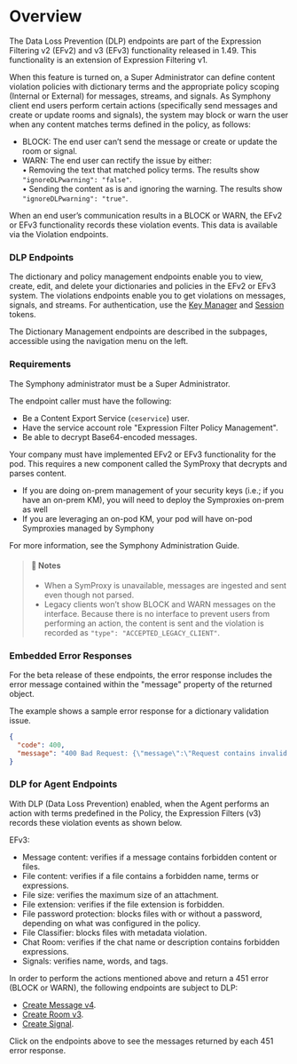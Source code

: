 # Overview

The Data Loss Prevention (DLP) endpoints are part of the Expression Filtering v2 (EFv2) and v3 (EFv3) functionality released in 1.49. This functionality is an extension of Expression Filtering v1.

When this feature is turned on, a Super Administrator can define content violation policies with dictionary terms and the appropriate policy scoping (Internal or External) for messages, streams, and signals. As Symphony client end users perform certain actions (specifically send messages and create or update rooms and signals), the system may block or warn the user when any content matches terms defined in the policy, as follows:

* BLOCK: The end user can’t send the message or create or update the room or signal.
* WARN: The end user can rectify the issue by either:\
  • Removing the text that matched policy terms. The results show `"ignoreDLPwarning": "false"`.\
  • Sending the content as is and ignoring the warning. The results show `"ignoreDLPwarning": "true"`.

When an end user’s communication results in a BLOCK or WARN, the EFv2 or EFv3 functionality records these violation events. This data is available via the Violation endpoints.

### DLP Endpoints

The dictionary and policy management endpoints enable you to view, create, edit, and delete your dictionaries and policies in the EFv2 or EFv3 system. The violations endpoints enable you to get violations on messages, signals, and streams. For authentication, use the [Key Manager](../bot-authentication/rsa-key-manager-authenticate.md) and [Session](../bot-authentication/rsa-session-authenticate.md) tokens.

The Dictionary Management endpoints are described in the subpages, accessible using the navigation menu on the left.

### Requirements

The Symphony administrator must be a Super Administrator.

The endpoint caller must have the following:

* Be a Content Export Service (`ceservice`) user.
* Have the service account role "Expression Filter Policy Management".
* Be able to decrypt Base64-encoded messages.

Your company must have implemented EFv2 or EFv3 functionality for the pod. This requires a new component called the SymProxy that decrypts and parses content.

* If you are doing on-prem management of your security keys (i.e.; if you have an on-prem KM), you will need to deploy the Symproxies on-prem as well
* If you are leveraging an on-pod KM, your pod will have on-pod Symproxies managed by Symphony

For more information, see the Symphony Administration Guide.

> #### 📘 Notes
>
> * When a SymProxy is unavailable, messages are ingested and sent even though not parsed.
> * Legacy clients won’t show BLOCK and WARN messages on the interface. Because there is no interface to prevent users from performing an action, the content is sent and the violation is recorded as `"type": "ACCEPTED_LEGACY_CLIENT"`.

### Embedded Error Responses

For the beta release of these endpoints, the error response includes the error message contained within the "message" property of the returned object.

The example shows a sample error response for a dictionary validation issue.

```json
{
  "code": 400,
  "message": "400 Bad Request: {\"message\":\"Request contains invalid dictionaries that can not be found in database\"}"
}
```

### DLP for Agent Endpoints

With DLP (Data Loss Prevention) enabled, when the Agent performs an action with terms predefined in the Policy, the Expression Filters (v3) records these violation events as shown below.

EFv3:

* Message content: verifies if a message contains forbidden content or files.
* File content: verifies if a file contains a forbidden name, terms or expressions.
* File size: verifies the maximum size of an attachment.
* File extension: verifies if the file extension is forbidden.
* File password protection: blocks files with or without a password, depending on what was configured in the policy.
* File Classifier: blocks files with metadata violation.
* Chat Room: verifies if the chat name or description contains forbidden expressions.
* Signals: verifies name, words, and tags.

In order to perform the actions mentioned above and return a 451 error (BLOCK or WARN), the following endpoints are subject to DLP:

* [Create Message v4](../messages/create-message-v4.md).
* [Create Room v3](../streams-conversations/room-endpoints/create-room-v3.md).
* [Create Signal](../signals/create-signal.md).

Click on the endpoints above to see the messages returned by each 451 error response.
